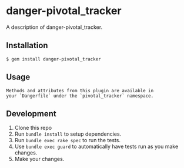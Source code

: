# danger-pivotal_tracker

A description of danger-pivotal_tracker.

## Installation

    $ gem install danger-pivotal_tracker

## Usage

    Methods and attributes from this plugin are available in
    your `Dangerfile` under the `pivotal_tracker` namespace.

## Development

1. Clone this repo
2. Run `bundle install` to setup dependencies.
3. Run `bundle exec rake spec` to run the tests.
4. Use `bundle exec guard` to automatically have tests run as you make changes.
5. Make your changes.
